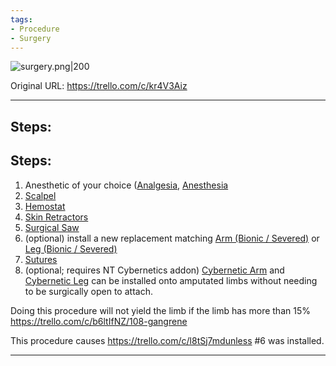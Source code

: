 ```yaml
---
tags:
- Procedure
- Surgery
---
```


![surgery.png\|200](/Procedures/Amputation%20Surgery%20-%20Attachments/6718845db30472d958dd7c00.png)

Original URL: https://trello.com/c/kr4V3Aiz

---

## Steps:

## Steps:

1. Anesthetic of your choice ([Analgesia](../Torso/Analgesia.md), [Anesthesia](../Torso/Anesthesia.md)
2. [Scalpel](../Items/Scalpel.md)
3. [Hemostat](../Items/Hemostat.md)
4. [Skin Retractors](../Items/Skin%20Retractors.md)
5. [Surgical Saw](../Items/Surgical%20Saw.md)
6. (optional) install a new replacement matching [Arm (Bionic / Severed)](../Items/Arm%20(Bionic%20_%20Severed).md) or [Leg (Bionic / Severed)](../Items/Leg%20(Bionic%20_%20Severed).md)
7. [Sutures](../Items/Sutures.md)
8. (optional; requires NT Cybernetics addon) [Cybernetic Arm](../Cybernetics%20Expansion%20(Needs%20images)/Cybernetic%20Arm.md) and [Cybernetic Leg](../Cybernetics%20Expansion%20(Needs%20images)/Cybernetic%20Leg.md) can be installed onto amputated limbs without needing to be surgically open to attach.

Doing this procedure will not yield the limb if the limb has more than 15% https://trello.com/c/b6ltIfNZ/108-gangrene

This procedure causes https://trello.com/c/l8tSj7mdunless #6 was installed.

---

